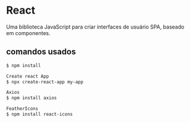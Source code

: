 # React  

Uma biblioteca JavaScript para criar interfaces de usuário SPA, baseado em componentes.

## comandos usados

```sh
$ npm install

Create react App
$ npx create-react-app my-app

Axios
$ npm install axios

FeatherIcons
$ npm install react-icons
```

